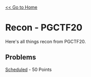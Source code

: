 [<< Go to Home](/)
# Recon - PGCTF20
Here's all things recon from PGCTF20.
## Problems
[Scheduled](/Recon/Scheduled) - 50 Points